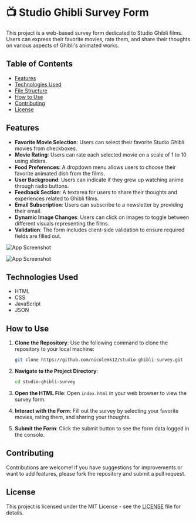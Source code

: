# 📺 Studio Ghibli Survey Form

This project is a web-based survey form dedicated to Studio Ghibli films. Users can express their favorite movies, rate them, and share their thoughts on various aspects of Ghibli's animated works.

## Table of Contents
- [Features](#features)
- [Technologies Used](#technologies-used)
- [File Structure](#file-structure)
- [How to Use](#how-to-use)
- [Contributing](#contributing)
- [License](#license)

## Features

- **Favorite Movie Selection**: Users can select their favorite Studio Ghibli movies from checkboxes.
- **Movie Rating**: Users can rate each selected movie on a scale of 1 to 10 using sliders.
- **Food Preferences**: A dropdown menu allows users to choose their favorite animated dish from the films.
- **User Background**: Users can indicate if they grew up watching anime through radio buttons.
- **Feedback Section**: A textarea for users to share their thoughts and experiences related to Ghibli films.
- **Email Subscription**: Users can subscribe to a newsletter by providing their email.
- **Dynamic Image Changes**: Users can click on images to toggle between different visuals representing the films.
- **Validation**: The form includes client-side validation to ensure required fields are filled out.

![App Screenshot](images/app-screenshot1.png)


![App Screenshot](images/app-screenshot2.png)




## Technologies Used

- HTML
- CSS
- JavaScript
- JSON

## How to Use

1. **Clone the Repository**: Use the following command to clone the repository to your local machine:

    ```bash
    git clone https://github.com/nicolemk12/studio-ghibli-survey.git
    ```

2. **Navigate to the Project Directory**:

    ```bash
    cd studio-ghibli-survey
    ```

3. **Open the HTML File**: Open `index.html` in your web browser to view the survey form.

4. **Interact with the Form**: Fill out the survey by selecting your favorite movies, rating them, and sharing your thoughts. 

5. **Submit the Form**: Click the submit button to see the form data logged in the console.

## Contributing

Contributions are welcome! If you have suggestions for improvements or want to add features, please fork the repository and submit a pull request.

## License

This project is licensed under the MIT License - see the [LICENSE](LICENSE) file for details.


